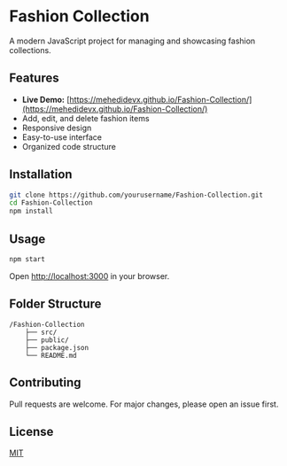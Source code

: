 # Fashion Collection

A modern JavaScript project for managing and showcasing fashion collections.

## Features
- **Live Demo:** [https://mehedidevx.github.io/Fashion-Collection/](https://mehedidevx.github.io/Fashion-Collection/)
- Add, edit, and delete fashion items
- Responsive design
- Easy-to-use interface
- Organized code structure

## Installation

```bash
git clone https://github.com/yourusername/Fashion-Collection.git
cd Fashion-Collection
npm install
```

## Usage

```bash
npm start
```

Open [http://localhost:3000](http://localhost:3000) in your browser.

## Folder Structure

```
/Fashion-Collection
    ├── src/
    ├── public/
    ├── package.json
    └── README.md
```

## Contributing

Pull requests are welcome. For major changes, please open an issue first.

## License

[MIT](LICENSE)